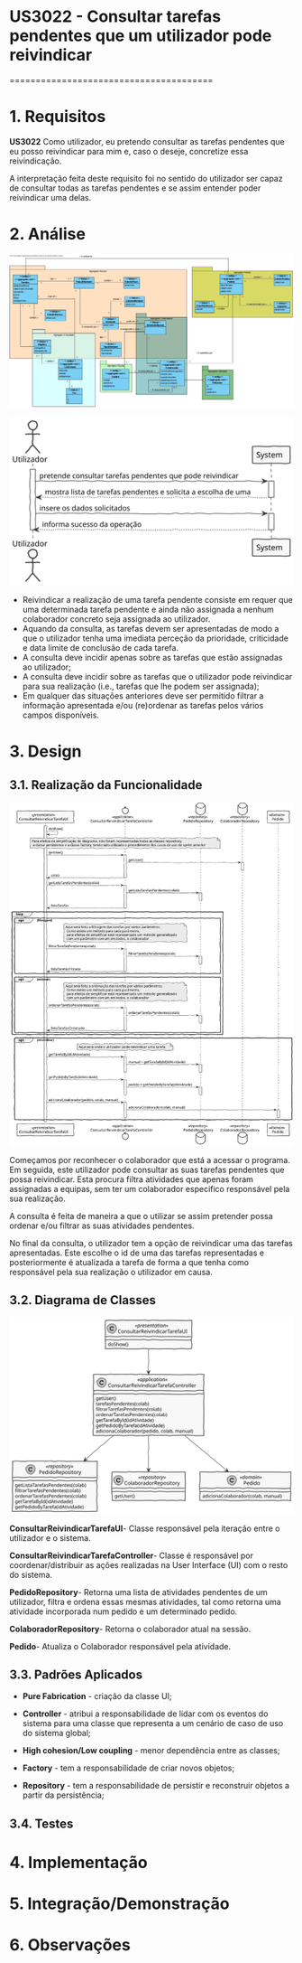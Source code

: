 # US3022 - Consultar tarefas pendentes que um utilizador pode reivindicar
=======================================


# 1. Requisitos

**US3022** Como utilizador, eu pretendo consultar as tarefas pendentes que eu posso reivindicar para mim e, caso o deseje, concretize essa reivindicação.

A interpretação feita deste requisito foi no sentido do utilizador ser capaz de consultar todas as tarefas pendentes e se assim entender poder reivindicar uma delas.

# 2. Análise

![MD3022.jpg](MD3022.jpg)

![SSD3022.svg](SSD3022.svg)

* Reivindicar a realização de uma tarefa pendente consiste em requer que uma determinada tarefa pendente e ainda não assignada a nenhum colaborador concreto seja assignada ao utilizador.
* Aquando da consulta, as tarefas devem ser apresentadas de modo a que o utilizador tenha uma imediata perceção da prioridade, criticidade e data limite de conclusão de cada tarefa.
* A consulta deve incidir apenas sobre as tarefas que estão assignadas ao utilizador;
* A consulta deve incidir sobre as tarefas que o utilizador pode reivindicar para sua realização (i.e., tarefas que lhe podem ser assignada);
* Em qualquer das situações anteriores deve ser permitido filtrar a informação apresentada e/ou (re)ordenar as tarefas pelos vários campos disponíveis.

# 3. Design

## 3.1. Realização da Funcionalidade

![SD3022.svg](SD3022.svg)

Começamos por reconhecer o colaborador que está a acessar o programa. Em seguida, este utilizador pode consultar as suas tarefas pendentes que possa reivindicar. Esta procura filtra atividades que apenas foram assignadas a equipas, sem ter um colaborador especifico responsável pela sua realização.

A consulta é feita de maneira a que o utilizar se assim pretender possa ordenar e/ou filtrar as suas atividades pendentes.

No final da consulta, o utilizador tem a opção de reivindicar uma das tarefas apresentadas. Este escolhe o id de uma das tarefas representadas e posteriormente é atualizada a tarefa de forma a que tenha como responsável pela sua realização o utilizador em causa.


## 3.2. Diagrama de Classes

![CD3022.svg](CD3022.svg)

**ConsultarReivindicarTarefaUI**- Classe responsável pela iteração entre o utilizador e o sistema.

**ConsultarReivindicarTarefaController**- Classe é responsável por coordenar/distribuir as ações realizadas na User Interface (UI) com o resto do sistema.

**PedidoRepository**- Retorna uma lista de atividades pendentes de um utilizador, filtra e ordena essas mesmas atividades, tal como retorna uma atividade incorporada num pedido e um determinado pedido.

**ColaboradorRepository**- Retorna o colaborador atual na sessão.

**Pedido**- Atualiza o Colaborador responsável pela atividade.


## 3.3. Padrões Aplicados

* **Pure Fabrication** - criação da classe UI;

* **Controller** - atribui a responsabilidade de lidar com os eventos do sistema para uma classe que representa a um cenário de caso de uso do sistema global;

* **High cohesion/Low coupling** - menor dependência entre as classes;

* **Factory** - tem a responsabilidade de criar novos objetos;

* **Repository** - tem a responsabilidade de persistir e reconstruir objetos a partir da persistência;

## 3.4. Testes 


# 4. Implementação


# 5. Integração/Demonstração


# 6. Observações






